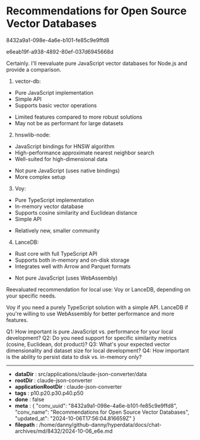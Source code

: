 # Recommendations for Open Source Vector Databases

8432a9a1-098e-4a6e-b101-fe85c9e9ffd8

e6eab19f-a938-4892-80ef-037d6945668d

 Certainly. I'll reevaluate pure JavaScript vector databases for Node.js and provide a comparison.

1. vector-db:
+ Pure JavaScript implementation
+ Simple API
+ Supports basic vector operations
- Limited features compared to more robust solutions
- May not be as performant for large datasets

2. hnswlib-node:
+ JavaScript bindings for HNSW algorithm
+ High-performance approximate nearest neighbor search
+ Well-suited for high-dimensional data
- Not pure JavaScript (uses native bindings)
- More complex setup

3. Voy:
+ Pure TypeScript implementation
+ In-memory vector database
+ Supports cosine similarity and Euclidean distance
+ Simple API
- Relatively new, smaller community

4. LanceDB:
+ Rust core with full TypeScript API
+ Supports both in-memory and on-disk storage
+ Integrates well with Arrow and Parquet formats
- Not pure JavaScript (uses WebAssembly)

Reevaluated recommendation for local use:
Voy or LanceDB, depending on your specific needs.

Voy if you need a purely TypeScript solution with a simple API.
LanceDB if you're willing to use WebAssembly for better performance and more features.

Q1: How important is pure JavaScript vs. performance for your local development?
Q2: Do you need support for specific similarity metrics (cosine, Euclidean, dot product)?
Q3: What's your expected vector dimensionality and dataset size for local development?
Q4: How important is the ability to persist data to disk vs. in-memory only?

---

* **dataDir** : src/applications/claude-json-converter/data
* **rootDir** : claude-json-converter
* **applicationRootDir** : claude-json-converter
* **tags** : p10.p20.p30.p40.p50
* **done** : false
* **meta** : {
  "conv_uuid": "8432a9a1-098e-4a6e-b101-fe85c9e9ffd8",
  "conv_name": "Recommendations for Open Source Vector Databases",
  "updated_at": "2024-10-06T17:56:04.816659Z"
}
* **filepath** : /home/danny/github-danny/hyperdata/docs/chat-archives/md/8432/2024-10-06_e6e.md